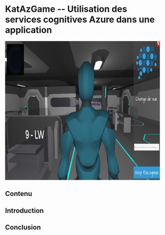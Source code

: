# KatAzGame -- Utilisation des services cognitives Azure dans une application 

<p align="center">
  <img width="1000" height="450" src="/Pictures/photo_katazGame.png">
</p>

## Contenu

## Introduction

<p align="justify">

</p>

<p align="justify">

</p>

<p align="justify">

</p>

<p align="justify">

</p>

<p align="justify">

</p>

## Conclusion
